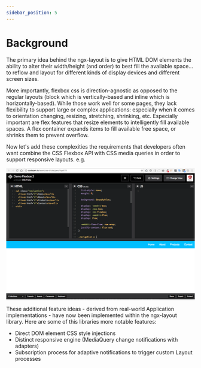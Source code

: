 ```yaml
---
sidebar_position: 5
---
```


# Background

The primary idea behind the ngx-layout is to give HTML DOM elements the ability to alter their width/height (and order) to best fill the available space... to reflow and layout for different kinds of display devices and different screen sizes.

More importantly, flexbox css is direction-agnostic as opposed to the regular layouts (block which is vertically-based and inline which is horizontally-based). While those work well for some pages, they lack flexibility to support large or complex applications: especially when it comes to orientation changing, resizing, stretching, shrinking, etc. Especially important are flex features that resize elements to intelligently fill available spaces. A flex container expands items to fill available free space, or shrinks them to prevent overflow.

Now let's add these complexities the requirements that developers often want combine the CSS Flexbox API with CSS media queries in order to support responsive layouts. e.g.

![alt text](../../static/img/codepen.png)

These additional feature ideas - derived from real-world Application implementations - have now been implemented within the ngx-layout library. Here are some of this libraries more notable features:

- Direct DOM element CSS style injections
- Distinct responsive engine (MediaQuery change notifications with adapters)
- Subscription process for adaptive notifications to trigger custom Layout processes
